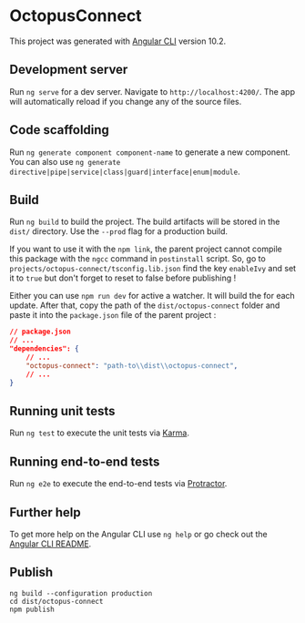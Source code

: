 # OctopusConnect

This project was generated with [Angular CLI](https://github.com/angular/angular-cli) version 10.2.

## Development server

Run `ng serve` for a dev server. Navigate to `http://localhost:4200/`. The app will automatically reload if you change any of the source files.

## Code scaffolding

Run `ng generate component component-name` to generate a new component. You can also use `ng generate directive|pipe|service|class|guard|interface|enum|module`.

## Build

Run `ng build` to build the project. The build artifacts will be stored in the `dist/` directory. Use the `--prod` flag for a production build.

If you want to use it with the `npm link`, the parent project cannot compile this package with the `ngcc` command in `postinstall` script.
So, go to `projects/octopus-connect/tsconfig.lib.json` find the key `enableIvy` and set it to `true` but don't forget to reset to false before publishing !

Either you can use `npm run dev` for active a watcher. It will build the for each update. After that, copy the path of the `dist/octopus-connect` folder and paste it into the `package.json` file of the parent project :
```json
// package.json
// ...
"dependencies": {
    // ...
    "octopus-connect": "path-to\\dist\\octopus-connect",
    // ...
}
```

## Running unit tests

Run `ng test` to execute the unit tests via [Karma](https://karma-runner.github.io).

## Running end-to-end tests

Run `ng e2e` to execute the end-to-end tests via [Protractor](http://www.protractortest.org/).

## Further help

To get more help on the Angular CLI use `ng help` or go check out the [Angular CLI README](https://github.com/angular/angular-cli/blob/master/README.md).

## Publish
```
ng build --configuration production
cd dist/octopus-connect
npm publish
```  
